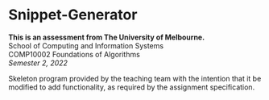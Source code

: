 # Snippet-Generator
**This is an assessment from The University of Melbourne.** <br />
School of Computing and Information Systems <br />
COMP10002 Foundations of Algorithms <br />
_Semester 2, 2022_ <br />

Skeleton program provided by the teaching team with the intention that it be modified to add functionality, as required by the assignment specification. <br />
